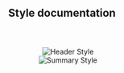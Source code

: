 <header>
    <h2>Style documentation</h2>
</header>

<body>
    <ol align="center">
        <img alt="Header Style" src="../../../assets/docs/header.md"><br>
        <img alt="Summary Style" src="../../../assets/docs/summary.md"><br>
    </ol>
</body>
